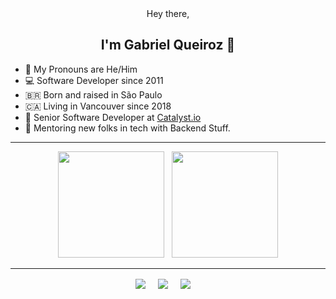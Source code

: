 <div align="center">
  Hey there,
  <h2> I'm Gabriel Queiroz 👋 </h2>
</div>

- 💬 My Pronouns are He/Him
- 💻 Software Developer since 2011
- 🇧🇷 Born and raised in São Paulo
- 🇨🇦 Living in Vancouver since 2018
- 💼 Senior Software Developer at [Catalyst.io](catalyst.io)
- 🌱 Mentoring new folks in tech with Backend Stuff.

---

<div align="center">
  <img height="170em" src="https://github-readme-stats.vercel.app/api?username=gabrielqueiroz&show_icons=true&theme=nord&include_all_commits=true&count_private=true&hide_border=true" /> &nbsp; <img height="170em" src="https://github-readme-streak-stats.herokuapp.com/?user=gabrielqueiroz&theme=nord&hide_border=true" />
</div>

---

<div align="center">
  <a href="linkedin.com/in/gabrielfatec/" target="blank"><img align="center" src="https://img.shields.io/badge/Linkedin-0077B5?style=for-the-badge&logo=linkedin&logoColor=white" /></a> &nbsp;&nbsp;&nbsp; 
   <a href="mailto:gabriel.fatec@hotmail.com" target="blank"><img align="center" src="https://img.shields.io/badge/Mail-D14836?style=for-the-badge&logo=mail.ru&logoColor=white" /></a> &nbsp;&nbsp;&nbsp;
   <a href="gabrielqueiroz.github.io" target="blank"><img align="center" src="https://img.shields.io/badge/github.io-181717?style=for-the-badge&logo=github&logoColor=white" /></a> &nbsp;&nbsp;&nbsp;
</div>
